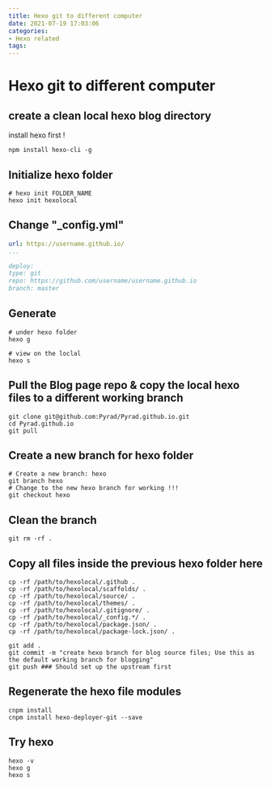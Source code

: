 ```yaml
---
title: Hexo git to different computer
date: 2021-07-19 17:03:06
categories:
- Hexo related
tags:
---
```



# Hexo git to different computer

<!-- more -->

## create a clean local hexo blog directory
install hexo first !
```shell
npm install hexo-cli -g
```

## Initialize hexo folder

```shell
# hexo init FOLDER_NAME
hexo init hexolocal
```

## Change "_config.yml"

```yaml
url: https://username.github.io/
...

deploy:
type: git
repo: https://github.com/username/username.github.io
branch: master
```

## Generate

```shell
# under hexo folder
hexo g

# view on the loclal
hexo s
```

## Pull the Blog page repo & copy the local hexo files to a different working branch

```shell
git clone git@github.com:Pyrad/Pyrad.github.io.git
cd Pyrad.github.io
git pull
```

## Create a new branch for hexo folder

```shell
# Create a new branch: hexo
git branch hexo
# Change to the new hexo branch for working !!!
git checkout hexo
```

## Clean the branch

```shell
git rm -rf .
```

## Copy all files inside the previous hexo folder here

```shell
cp -rf /path/to/hexolocal/.github .
cp -rf /path/to/hexolocal/scaffolds/ .
cp -rf /path/to/hexolocal/source/ .
cp -rf /path/to/hexolocal/themes/ .
cp -rf /path/to/hexolocal/.gitignore/ .
cp -rf /path/to/hexolocal/_config.*/ .
cp -rf /path/to/hexolocal/package.json/ .
cp -rf /path/to/hexolocal/package-lock.json/ .

git add .
git commit -m "create hexo branch for blog source files; Use this as the default working branch for blogging"
git push ### Should set up the upstream first
```

## Regenerate the hexo file modules

```shell
cnpm install
cnpm install hexo-deployer-git --save
```

## Try hexo

```shell
hexo -v
hexo g
hexo s
```

